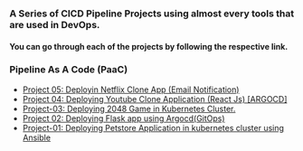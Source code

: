 ### A Series of CICD Pipeline Projects using almost every tools that are used in DevOps.

#### You can go through each of the projects by following the respective link.

### Pipeline As A Code (PaaC)  

- [Project 05: Deployin Netflix Clone App (Email Notification)](https://github.com/saeedalig/Netflix-Clone-App.git)  
- [Project 04: Deploying Youtube Clone Application (React Js) [ARGOCD]](https://github.com/saeedalig/youtube-clone-app.git)  
- [Project-03: Deploying 2048 Game in Kubernetes Cluster.](https://github.com/saeedalig/2048-in-react.git)
- [Project 02: Deploying Flask app using Argocd(GitOps)](https://github.com/saeedalig/flask-app.git)  
- [Project-01: Deploying Petstore Application in kubernetes cluster using Ansible](https://github.com/saeedalig/petstore.git)

